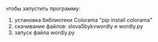 чтобы запустить программу:
1) установка библиотеки Colorama "pip install colorama"
2) скачивание файлов: slova5bykvwordly и wordly.py
3) запуск файла wordly.py
